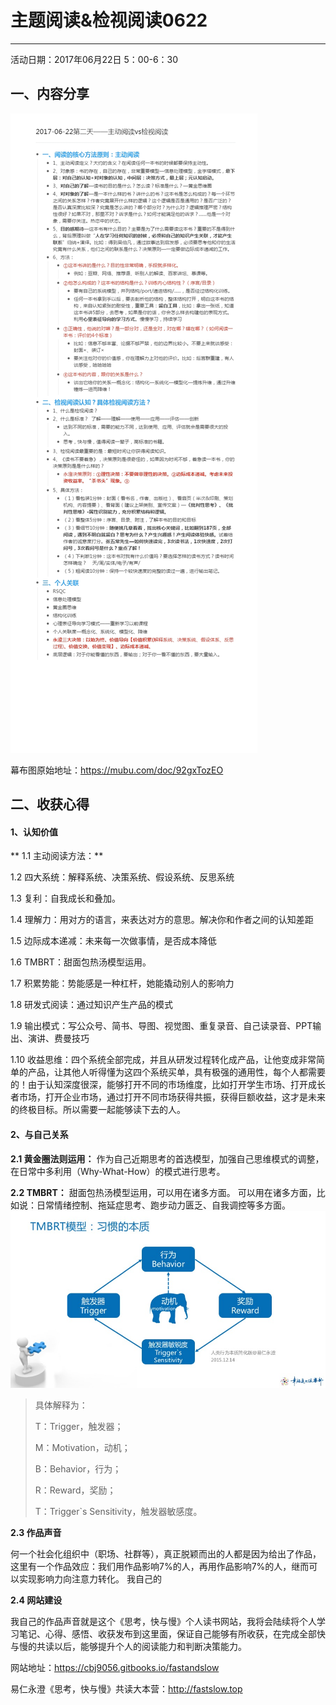 # 主题阅读&检视阅读0622
**********
活动日期：2017年06月22日 5：00-6：30
## 一、内容分享

![](./_image/2017-06-22第二天——主动阅读vs检视阅读_爱奇艺.jpg)

  
幕布图原始地址：<https://mubu.com/doc/92gxTozEO>

## 二、收获心得

#### 1、认知价值

** 1.1 主动阅读方法：**


1.2 四大系统：解释系统、决策系统、假设系统、反思系统

1.3 复利：自我成长和叠加。

1.4 理解力：用对方的语言，来表达对方的意思。解决你和作者之间的认知差距

1.5 边际成本递减：未来每一次做事情，是否成本降低

1.6 TMBRT：甜面包热汤模型运用。

1.7 积累势能：势能感是一种杠杆，她能撬动别人的影响力

1.8 研发式阅读：通过知识产生产品的模式

1.9 输出模式：写公众号、简书、导图、视觉图、重复录音、自己读录音、PPT输出、演讲、费曼技巧

1.10 收益思维：四个系统全部完成，并且从研发过程转化成产品，让他变成非常简单的产品，让其他人听得懂为这四个系统买单，具有极强的通用性，每个人都需要的！由于认知深度很深，能够打开不同的市场维度，比如打开学生市场、打开成长者市场，打开企业市场，通过打开不同市场获得共振，获得巨额收益，这才是未来的终极目标。所以需要一起能够读下去的人。

#### 2、与自己关系
**2.1 黄金圈法则运用：**
作为自己近期思考的首选模型，加强自己思维模式的调整，在日常中多利用（Why-What-How）的模式进行思考。

**2.2 TMBRT：**
甜面包热汤模型运用，可以用在诸多方面。
可以用在诸多方面，比如说：日常情绪控制、拖延症思考、跑步动力匮乏、自我调控等多方面。
![](./_image/tmbrt.jpg)
>具体解释为：
> 
>T：Trigger，触发器；
> 
>M：Motivation，动机；
> 
>B：Behavior，行为；
> 
> R：Reward，奖励；
> 
> T：Trigger`s Sensitivity，触发器敏感度。

**2.3 作品声音**

何一个社会化组织中（职场、社群等），真正脱颖而出的人都是因为给出了作品，这里有一个作品效应：我们用作品影响7%的人，再用作品影响7%的人，继而可以实现影响力向注意力转化。
我自己的

**2.4 网站建设**

我自己的作品声音就是这个《思考，快与慢》个人读书网站，我将会陆续将个人学习笔记、心得、感悟、收获发布到这里面，保证自己能够有所收获，在完成全部快与慢的共读以后，能够提升个人的阅读能力和判断决策能力。

网站地址：<https://cbj9056.gitbooks.io/fastandslow>

易仁永澄《思考，快与慢》共读大本营：<http://fastslow.top>